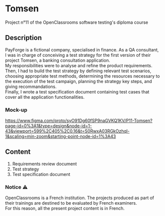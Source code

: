 # Tomsen
Project n°11 of the OpenClassrooms software testing's diploma course

## Description
PayForge is a fictional company, specialised in finance. As a QA consultant, I was in charge of conceiving a test strategy for the first version of their project Tomsen, a banking consultation application.\
My responsibilities were to analyse and refine the product requirements.\
Then, I had to build the test strategy by defining relevant test scenarios, choosing appropriate test methods, determining the resources necessary to the execution of the test campaign, planning the strategy key steps, and giving recommandations.\
Finally, I wrote a test specification document containing test cases that cover all the application functionalities.

### Mock-up
https://www.figma.com/proto/syO91Dg60fSP9naGVKQ1KV/P11-Tomsen?page-id=0%3A1&type=design&node-id=1-43&viewport=599%2C405%2C0.16&t=S0RwxA03RGkOzhql-1&scaling=min-zoom&starting-point-node-id=1%3A43

## Content
1. Requirements review document
2. Test strategy
3. Test specification document

### Notice ⚠️
OpenClassrooms is a French institution. The projects produced as part of their trainings are destined to be evaluated by French examiners.\
For this reason, all the present project content is in French.
